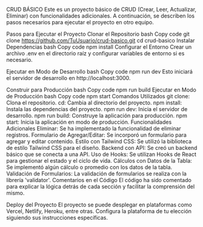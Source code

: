 CRUD BÁSICO
Este es un proyecto básico de CRUD (Crear, Leer, Actualizar, Eliminar) con funcionalidades adicionales. A continuación, se describen los pasos necesarios para ejecutar el proyecto en otro equipo.

Pasos para Ejecutar el Proyecto
Clonar el Repositorio
bash
Copy code
git clone https://github.com/TuUsuario/crud-basico.git
cd crud-basico
Instalar Dependencias
bash
Copy code
npm install
Configurar el Entorno
Crear un archivo .env en el directorio raíz y configurar variables de entorno si es necesario.

Ejecutar en Modo de Desarrollo
bash
Copy code
npm run dev
Esto iniciará el servidor de desarrollo en http://localhost:3000.

Construir para Producción
bash
Copy code
npm run build
Ejecutar en Modo de Producción
bash
Copy code
npm start
Comandos Utilizados
git clone: Clona el repositorio.
cd: Cambia al directorio del proyecto.
npm install: Instala las dependencias del proyecto.
npm run dev: Inicia el servidor de desarrollo.
npm run build: Construye la aplicación para producción.
npm start: Inicia la aplicación en modo de producción.
Funcionalidades Adicionales
Eliminar: Se ha implementado la funcionalidad de eliminar registros.
Formulario de Agregar/Editar: Se incorporó un formulario para agregar y editar contenido.
Estilo con Tailwind CSS: Se utilizó la biblioteca de estilo Tailwind CSS para el diseño.
Backend con API: Se creó un backend básico que se conecta a una API.
Uso de Hooks: Se utilizan Hooks de React para gestionar el estado y el ciclo de vida.
Cálculos con Datos de la Tabla: Se implementó algún cálculo o promedio con los datos de la tabla.
Validación de Formularios: La validación de formularios se realiza con la librería 'validator'.
Comentarios en el Código
El código ha sido comentado para explicar la lógica detrás de cada sección y facilitar la comprensión del mismo.

Deploy del Proyecto
El proyecto se puede desplegar en plataformas como Vercel, Netlify, Heroku, entre otras. Configura la plataforma de tu elección siguiendo sus instrucciones específicas.
